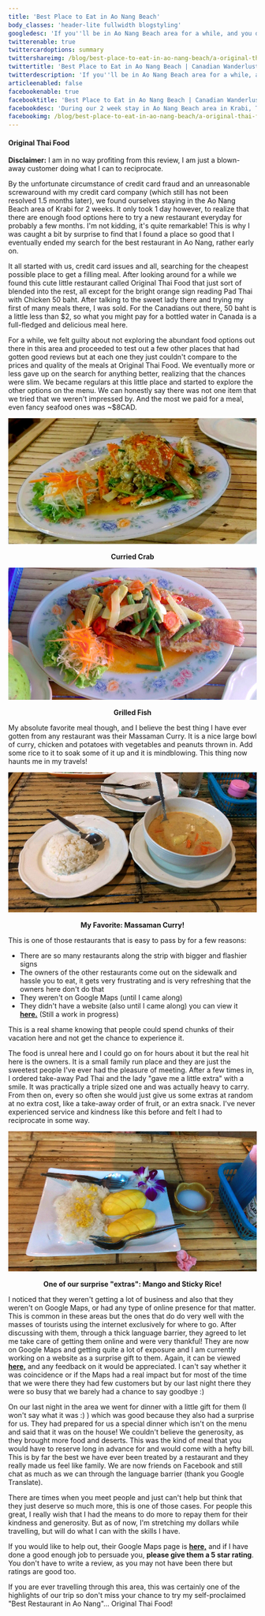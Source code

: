 ```yaml
---
title: 'Best Place to Eat in Ao Nang Beach'
body_classes: 'header-lite fullwidth blogstyling'
googledesc: 'If you''ll be in Ao Nang Beach area for a while, and you don''t give this little restaurant a try, you''re nuts! We loved Original Thai Food!'
twitterenable: true
twittercardoptions: summary
twittershareimg: /blog/best-place-to-eat-in-ao-nang-beach/a-original-thai-food.jpg
twittertitle: 'Best Place to Eat in Ao Nang Beach | Canadian Wanderlust'
twitterdescription: 'If you''ll be in Ao Nang Beach area for a while, and you don''t give this little restaurant a try, you''re nuts! We loved Original Thai Food!'
articleenabled: false
facebookenable: true
facebooktitle: 'Best Place to Eat in Ao Nang Beach | Canadian Wanderlust'
facebookdesc: 'During our 2 week stay in Ao Nang Beach area in Krabi, Thailand, we quickly realised that besides the sun and beautiful views, food was the main attraction. Following our 2 weeks of exploring the options, we have whole-heartedly resolved Original Thai Food to be the Best Restaurant in Ao Nang!'
facebookimg: /blog/best-place-to-eat-in-ao-nang-beach/a-original-thai-food.jpg
---
```


#### Original Thai Food
**Disclaimer:** I am in no way profiting from this review, I am just a blown-away customer doing what I can to reciprocate.

By the unfortunate circumstance of credit card fraud and an unreasonable screwaround with my credit card company (which still has not been resolved 1.5 months later), we found ourselves staying in the Ao Nang Beach area of Krabi for 2 weeks. It only took 1 day however, to realize that there are enough food options here to try a new restaurant everyday for probably a few months. I'm not kidding, it's quite remarkable! This is why I was caught a bit by surprise to find that I found a place so good that I eventually ended my search for the best restaurant in Ao Nang, rather early on.

It all started with us, credit card issues and all, searching for the cheapest possible place to get a filling meal. After looking around for a while we found this cute little restaurant called Original Thai Food that just sort of blended into the rest, all except for the bright orange sign reading Pad Thai with Chicken 50 baht. After talking to the sweet lady there and trying my first of many meals there, I was sold. For the Canadians out there, 50 baht is a little less than $2, so what you might pay for a bottled water in Canada is a full-fledged and delicious meal here.

For a while, we felt guilty about not exploring the abundant food options out there in this area and proceeded to test out a few other places that had gotten good reviews but at each one they just couldn't compare to the prices and quality of the meals at Original Thai Food. We eventually more or less gave up on the search for anything better, realizing that the chances were slim. We became regulars at this little place and started to explore the other options on the menu. We can honestly say there was not one item that we tried that we weren't impressed by. And the most we paid for a meal, even fancy seafood ones was ~$8CAD.

![Curry Crab](curry-crab.jpg)
<p style= "text-align: center"><b>Curried Crab</b></p>

![Grilled Fish](grilled-fish.jpg)
<p style= "text-align: center"><b>Grilled Fish</b></p>

My absolute favorite meal though, and I believe the best thing I have ever gotten from any restaurant was their Massaman Curry. It is a nice large bowl of curry, chicken and potatoes with vegetables and peanuts thrown in. Add some rice to it to soak some of it up and it is mindblowing. This thing now haunts me in my travels!

![Massaman Curry](massaman-curry.jpg)
<p style= "text-align: center"><b>My Favorite: Massaman Curry!</b></p>

This is one of those restaurants that is easy to pass by for a few reasons:
* There are so many restaurants along the strip with bigger and flashier signs
* The owners of the other restaurants come out on the sidewalk and hassle you to eat, it gets very frustrating and is very refreshing that the owners here don't do that
* They weren't on Google Maps (until I came along)
* They didn't have a website (also until I came along) you can view it **[here.](http://www.timbakerdev.com/originalthaifood.github.io?target=_blank)**  (Still a work in progress)

This is a real shame knowing that people could spend chunks of their vacation here and not get the chance to experience it.

The food is unreal here and I could go on for hours about it but the real hit here is the owners. It is a small family run place and they are just the sweetest people I've ever had the pleasure of meeting. After a few times in, I ordered take-away Pad Thai and the lady "gave me a little extra" with a smile. It was practically a triple sized one and was actually heavy to carry. From then on, every so often she would just give us some extras at random at no extra cost, like a take-away order of fruit, or an extra snack. I've never experienced service and kindness like this before and felt I had to reciprocate in some way.

![Mango Sticky Rice](mango-sticky-rice.jpg)
<p style= "text-align: center"><b>One of our surprise "extras": Mango and Sticky Rice!</b></p>

I noticed that they weren't getting a lot of business and also that they weren't on Google Maps, or had any type of online presence for that matter. This is common in these areas but the ones that do do very well with the masses of tourists using the internet exclusively for where to go. After discussing with them, through a thick language barrier, they agreed to let me take care of getting them online and were very thankful! They are now on Google Maps and getting quite a lot of exposure and I am currently working on a website as a surprise gift to them. Again, it can be viewed **[here,](http://www.timbakerdev.com/originalthaifood.github.io?target=_blank)** and any feedback on it would be appreciated. I can't say whether it was coincidence or if the Maps had a real impact but for most of the time that we were there they had few customers but by our last night there they were so busy that we barely had a chance to say goodbye :)

On our last night in the area we went for dinner with a little gift for them (I won't say what it was :) ) which was good because they also had a surprise for us. They had prepared for us a special dinner which isn't on the menu and said that it was on the house! We couldn't believe the generosity, as they brought more food and deserts. This was the kind of meal that you would have to reserve long in advance for and would come with a hefty bill. This is by far the best we have ever been treated by a restaurant and they really made us feel like family. We are now friends on Facebook and still chat as much as we can through the language barrier (thank you Google Translate).

There are times when you meet people and just can't help but think that they just deserve so much more, this is one of those cases. For people this great, I really wish that I had the means to do more to repay them for their kindness and generosity. But as of now, I'm stretching my dollars while travelling, but will do what I can with the skills I have.

If you would like to help out, their Google Maps page is **[here,](https://www.google.com.my/maps/place/Original+Thai+Food/@8.0349546,98.8280709,17z/data=!4m5!3m4!1s0x3051c006c9268571:0xd4567fbfc4009890!8m2!3d8.0349493!4d98.8302649?hl=en?target=_blank)** and if I have done a good enough job to persuade you, **please give them a 5 star rating**. You don't have to write a review, as you may not have been there but ratings are good too.

If you are ever travelling through this area, this was certainly one of the highlights of our trip so don't miss your chance to try my self-proclaimed "Best Restaurant in Ao Nang"... Original Thai Food!